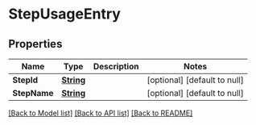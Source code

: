 # StepUsageEntry
## Properties

Name | Type | Description | Notes
------------ | ------------- | ------------- | -------------
**StepId** | [**String**](string.md) |  | [optional] [default to null]
**StepName** | [**String**](string.md) |  | [optional] [default to null]

[[Back to Model list]](../README.md#documentation-for-models) [[Back to API list]](../README.md#documentation-for-api-endpoints) [[Back to README]](../README.md)

